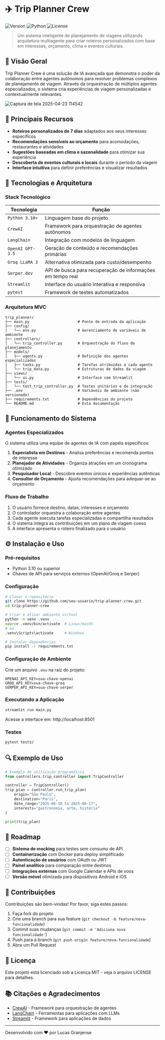 # ✈️ Trip Planner Crew

![Version](https://img.shields.io/badge/version-1.0.0-blue)
![Python](https://img.shields.io/badge/Python-3.10+-green)
![License](https://img.shields.io/badge/license-MIT-orange)

> Um sistema inteligente de planejamento de viagens utilizando arquitetura multiagente para criar roteiros personalizados com base em interesses, orçamento, clima e eventos culturais.

## 🚀 Visão Geral

Trip Planner Crew é uma solução de IA avançada que demonstra o poder da colaboração entre agentes autônomos para resolver problemas complexos de planejamento de viagem. Através da orquestração de múltiplos agentes especializados, o sistema cria experiências de viagem personalizadas e contextualmente relevantes.

![Captura de tela 2025-04-23 114542](https://github.com/user-attachments/assets/d87da3a4-f000-4c6e-96f3-2f8f5837b210)

## 🎯 Principais Recursos

- **Roteiros personalizados de 7 dias** adaptados aos seus interesses específicos
- **Recomendações sensíveis ao orçamento** para acomodações, restaurantes e atividades
- **Sugestões baseadas em clima e sazonalidade** para otimizar sua experiência
- **Descoberta de eventos culturais e locais** durante o período da viagem
- **Interface intuitiva** para definir preferências e visualizar resultados

## 🧠 Tecnologias e Arquitetura

### Stack Tecnológico

| Tecnologia | Função |
|------------|--------|
| `Python 3.10+` | Linguagem base do projeto |
| `CrewAI` | Framework para orquestração de agentes autônomos |
| `LangChain` | Integração com modelos de linguagem |
| `OpenAI GPT-3.5` | Geração de conteúdo e recomendações primárias |
| `Groq LLaMA 3` | Alternativa otimizada para custo/desempenho |
| `Serper.dev` | API de busca para recuperação de informações em tempo real |
| `Streamlit` | Interface do usuário interativa e responsiva |
| `pytest` | Framework de testes automatizados |

### Arquitetura MVC

```
trip_planner/
├── main.py                      # Ponto de entrada da aplicação
├── config/
│   └── env.py                   # Gerenciamento de variáveis de ambiente
├── controllers/
│   └── trip_controller.py       # Orquestração do fluxo de planejamento
├── models/
│   ├── agents.py                # Definição dos agentes especializados
│   ├── tasks.py                 # Tarefas atribuídas a cada agente
│   └── trip_data.py             # Estruturas de dados da viagem
├── views/
│   └── ui.py                    # Interface com Streamlit
├── tests/
│   └── test_trip_controller.py  # Testes unitários e de integração
├── .env                         # Variáveis de ambiente (não versionado)
├── requirements.txt             # Dependências do projeto
└── README.md                    # Esta documentação
```

## 🧩 Funcionamento do Sistema

### Agentes Especializados

O sistema utiliza uma equipe de agentes de IA com papéis específicos:

1. **Especialista em Destinos** - Analisa preferências e recomenda pontos de interesse
2. **Planejador de Atividades** - Organiza atrações em um cronograma otimizado
3. **Pesquisador Local** - Descobre eventos únicos e experiências autênticas
4. **Consultor de Orçamento** - Ajusta recomendações para adequar-se ao orçamento

### Fluxo de Trabalho

1. O usuário fornece destino, datas, interesses e orçamento
2. O controlador orquestra a colaboração entre agentes
3. Cada agente executa tarefas especializadas e compartilha resultados
4. O sistema integra as contribuições em um plano de viagem coeso
5. A interface apresenta o roteiro finalizado para o usuário

## ⚙️ Instalação e Uso

### Pré-requisitos

- Python 3.10 ou superior
- Chaves de API para serviços externos (OpenAI/Groq e Serper)

### Configuração

```bash
# Clonar o repositório
git clone https://github.com/seu-usuario/trip-planner-crew.git
cd trip-planner-crew

# Criar e ativar ambiente virtual
python -m venv .venv
source .venv/bin/activate  # Linux/macOS
# ou
.venv\Scripts\activate     # Windows

# Instalar dependências
pip install -r requirements.txt
```

### Configuração de Ambiente

Crie um arquivo `.env` na raiz do projeto:

```
OPENAI_API_KEY=sua-chave-openai
GROQ_API_KEY=sua-chave-groq
SERPER_API_KEY=sua-chave-serper
```

### Executando a Aplicação

```bash
streamlit run main.py
```

Acesse a interface em: http://localhost:8501

### Testes

```bash
pytest tests/
```

## 🔍 Exemplo de Uso

```python
# Exemplo de utilização programática
from controllers.trip_controller import TripController

controller = TripController()
trip_plan = controller.run_trip_plan(
    origin="São Paulo",
    destination="Paris", 
    date_range="2025-06-10 to 2025-06-17", 
    interests="gastronomia, arte, história"
)

print(trip_plan)
```

## 🚀 Roadmap

- [ ] **Sistema de mocking** para testes sem consumo de API
- [ ] **Containerização** com Docker para deploy simplificado
- [ ] **Autenticação de usuários** com OAuth ou JWT
- [ ] **Painel analítico** para comparação entre destinos
- [ ] **Integrações externas** com Google Calendar e APIs de voos
- [ ] **Versão móvel** otimizada para dispositivos Android e iOS

## 🤝 Contribuições

Contribuições são bem-vindas! Por favor, siga estes passos:

1. Faça fork do projeto
2. Crie uma branch para sua feature (`git checkout -b feature/nova-funcionalidade`)
3. Commit suas mudanças (`git commit -m 'Adiciona nova funcionalidade'`)
4. Push para a branch (`git push origin feature/nova-funcionalidade`)
5. Abra um Pull Request

## 📄 Licença

Este projeto está licenciado sob a Licença MIT - veja o arquivo LICENSE para detalhes.

## 📚 Citações e Agradecimentos

- [CrewAI](https://docs.crewai.com) - Framework para orquestração de agentes
- [LangChain](https://python.langchain.com/docs/get_started/introduction) - Ferramentas para aplicações com LLMs
- [Streamlit](https://streamlit.io/) - Framework para aplicações de dados

---

Desenvolvido com ❤️ por Lucas Granjense
